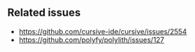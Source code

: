 ## Related issues

- https://github.com/cursive-ide/cursive/issues/2554
- https://github.com/polyfy/polylith/issues/127
